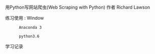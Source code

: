 #
用Python写网站爬虫(Web Scraping with Python)   作者 Richard Lawson  

练习使用 : Window

          Anaconda 3
          
          python3.6

学习记录 
